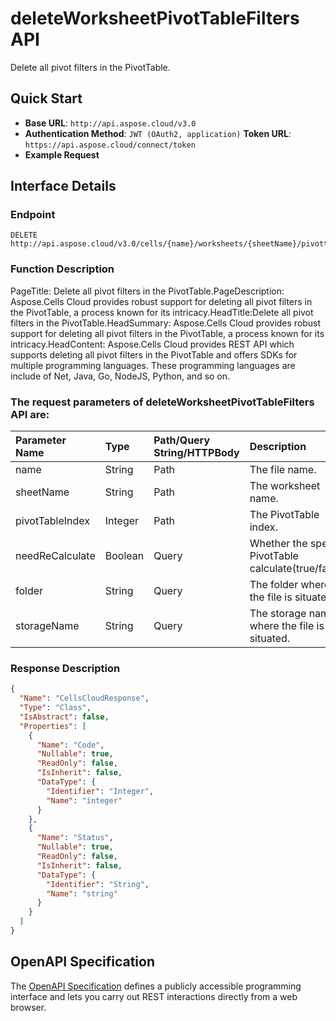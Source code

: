 # **deleteWorksheetPivotTableFilters API**

Delete all pivot filters in the PivotTable. 

## **Quick Start**

- **Base URL**: `http://api.aspose.cloud/v3.0`
- **Authentication Method**: `JWT (OAuth2, application)`  **Token URL**: `https://api.aspose.cloud/connect/token`
- **Example Request** 
<script src="https://gist.github.com/aspose-cells-cloud-gists/8a5b324fdf3e574dbd747c1a1e24b05d.js?file=Example30_DeleteWorksheetPivotTableFilters.cs"></script>

## **Interface Details**

### **Endpoint** 

```
DELETE http://api.aspose.cloud/v3.0/cells/{name}/worksheets/{sheetName}/pivottables/{pivotTableIndex}/PivotFilters
```

### **Function Description**
PageTitle: Delete all pivot filters in the PivotTable.PageDescription: Aspose.Cells Cloud provides robust support for deleting all pivot filters in the PivotTable, a process known for its intricacy.HeadTitle:Delete all pivot filters in the PivotTable.HeadSummary: Aspose.Cells Cloud provides robust support for deleting all pivot filters in the PivotTable, a process known for its intricacy.HeadContent: Aspose.Cells Cloud provides REST API which supports deleting all pivot filters in the PivotTable and offers SDKs for multiple programming languages. These programming languages are include of Net, Java, Go, NodeJS, Python, and so on.

### The request parameters of **deleteWorksheetPivotTableFilters** API are: 

| Parameter Name | Type | Path/Query String/HTTPBody | Description | 
| :- | :- | :- |:- | 
|name|String|Path|The file name.|
|sheetName|String|Path|The worksheet name.|
|pivotTableIndex|Integer|Path|The PivotTable index.|
|needReCalculate|Boolean|Query|Whether the specific PivotTable calculate(true/false).|
|folder|String|Query|The folder where the file is situated.|
|storageName|String|Query|The storage name where the file is situated.|


### **Response Description**
```json
{
  "Name": "CellsCloudResponse",
  "Type": "Class",
  "IsAbstract": false,
  "Properties": [
    {
      "Name": "Code",
      "Nullable": true,
      "ReadOnly": false,
      "IsInherit": false,
      "DataType": {
        "Identifier": "Integer",
        "Name": "integer"
      }
    },
    {
      "Name": "Status",
      "Nullable": true,
      "ReadOnly": false,
      "IsInherit": false,
      "DataType": {
        "Identifier": "String",
        "Name": "string"
      }
    }
  ]
}
```

## OpenAPI Specification

The [OpenAPI Specification](https://reference.aspose.cloud/cells/#/PivotTablesController/DeleteWorksheetPivotTableFilters) defines a publicly accessible programming interface and lets you carry out REST interactions directly from a web browser.

